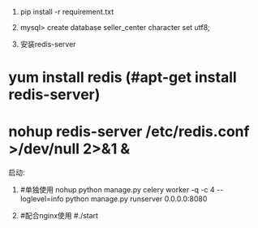 

1. pip install -r requirement.txt


2.   mysql> create database seller_center character set utf8;


3. 安装redis-server
  # yum install redis (#apt-get install redis-server)
  # nohup redis-server /etc/redis.conf   >/dev/null 2>&1 &



启动:
1. #单独使用
    nohup python manage.py celery worker -q -c 4  --loglevel=info
    python manage.py runserver 0.0.0.0:8080


2. #配合nginx使用
    #./start







